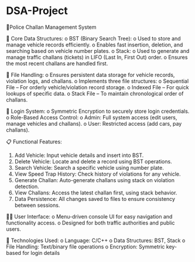 # DSA-Project
🚦Police Challan Management System

🧠 Core Data Structures:
o	BST (Binary Search Tree):
o	Used to store and manage vehicle records efficiently.
o	Enables fast insertion, deletion, and searching based on vehicle number plates.
o	Stack:
o	Used to generate and manage traffic challans (tickets) in LIFO (Last In, First Out) order.
o	Ensures the most recent challans are handled first.

💾 File Handling:
o	Ensures persistent data storage for vehicle records, violation logs, and challans.
o	Implements three file structures:
o	Sequential File – For orderly vehicle/violation record storage.
o	Indexed File – For quick lookups of specific data.
o	Stack File – To maintain chronological order of challans.

🔐 Login System:
o	Symmetric Encryption to securely store login credentials.
o	Role-Based Access Control:
o	Admin: Full system access (edit users, manage vehicles and challans).
o	User: Restricted access (add cars, pay challans).

📋 Functional Features:
1.	Add Vehicle: Input vehicle details and insert into BST.
2.	Delete Vehicle: Locate and delete a record using BST operations.
3.	Search Vehicle: Search a specific vehicle using number plate.
4.	View Speed Trap History: Check history of violations for any vehicle.
5.	Generate Challan: Auto-generate challans using stack on violation detection.
6.	View Challans: Access the latest challan first, using stack behavior.
7.	Data Persistence: All changes saved to files to ensure consistency between sessions.

🧑‍💻 User Interface:
o	Menu-driven console UI for easy navigation and functionality access.
o	Designed for both traffic authorities and public users.

📌 Technologies Used:
o	Language: C/C++
o	Data Structures: BST, Stack
o	File Handling: Text/binary file operations
o	Encryption: Symmetric key-based for login details

